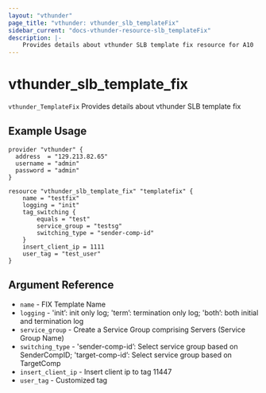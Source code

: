 ```yaml
---
layout: "vthunder"
page_title: "vthunder: vthunder_slb_templateFix"
sidebar_current: "docs-vthunder-resource-slb_templateFix"
description: |-
    Provides details about vthunder SLB template fix resource for A10
---
```


# vthunder\_slb\_template\_fix

`vthunder_TemplateFix` Provides details about vthunder SLB template fix
## Example Usage


```hcl
provider "vthunder" {
  address  = "129.213.82.65"
  username = "admin"
  password = "admin"
}

resource "vthunder_slb_template_fix" "templatefix" {
	name = "testfix"
	logging = "init"
	tag_switching {
		equals = "test"
		service_group = "testsg"
		switching_type = "sender-comp-id"
	} 
	insert_client_ip = 1111
	user_tag = "test_user"
}
```

## Argument Reference

* `name` - FIX Template Name
* `logging` - 'init’: init only log; 'term’: termination only log; 'both’: both initial and termination log
* `service_group` - Create a Service Group comprising Servers (Service Group Name)
* `switching_type` - 'sender-comp-id’: Select service group based on SenderCompID; 'target-comp-id’: Select service group based on TargetComp
* `insert_client_ip` - Insert client ip to tag 11447
* `user_tag` - Customized tag





